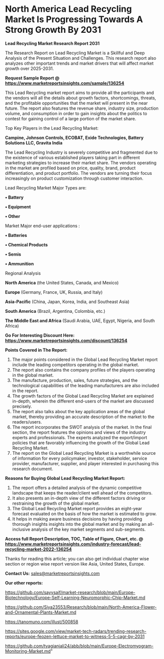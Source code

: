 # North America Lead Recycling Market Is Progressing Towards A Strong Growth By 2031

<strong>Lead Recycling Market Research Report 2031</strong>

The Research Report on Lead Recycling Market is a Skillful and Deep Analysis of the Present Situation and Challenges. This research report also analyzes other important trends and market drivers that will affect market growth over 2025-2031.

<strong>Request Sample Report @ <a href=https://www.marketreportsinsights.com/sample/136254>https://www.marketreportsinsights.com/sample/136254</a></strong>

This Lead Recycling market report aims to provide all the participants and the vendors will all the details about growth factors, shortcomings, threats, and the profitable opportunities that the market will present in the near future. The report also features the revenue share, industry size, production volume, and consumption in order to gain insights about the politics to contest for gaining control of a large portion of the market share.

Top Key Players in the Lead Recycling Market:

<strong>Campine, Johnson Controls, ECOBAT, Exide Technologies, Battery Solutions LLC, Gravita India</strong>

The Lead Recycling Industry is severely competitive and fragmented due to the existence of various established players taking part in different marketing strategies to increase their market share. The vendors operating in the market are profiled based on price, quality, brand, product differentiation, and product portfolio. The vendors are turning their focus increasingly on product customization through customer interaction.

Lead Recycling Market Major Types are:

<strong>• Battery

• Equipment

• Other</strong>

Market Major end-user applications :

<strong>• Batteries

• Chemical Products

• Semis

• Ammunition</strong>

Regional Analysis

</u><strong><b>North America</b></strong> (the United States, Canada, and Mexico)

<strong><b>Europe </b></strong>(Germany, France, UK, Russia, and Italy)

<strong><b>Asia-Pacific</b></strong> (China, Japan, Korea, India, and Southeast Asia)

<strong><b>South America</b></strong> (Brazil, Argentina, Colombia, etc.)

<strong><b>The Middle East and Africa</b></strong> (Saudi Arabia, UAE, Egypt, Nigeria, and South Africa)

<strong>Go For Interesting Discount Here: <a href=https://www.marketreportsinsights.com/discount/136254>https://www.marketreportsinsights.com/discount/136254</a></strong>

<strong>Points Covered in The Report:</strong>
<ol>
  <li>The major points considered in the Global Lead Recycling Market report include the leading competitors operating in the global market.</li>
  <li>The report also contains the company profiles of the players operating in the global market.</li>
  <li>The manufacture, production, sales, future strategies, and the technological capabilities of the leading manufacturers are also included in the report.</li>
  <li>The growth factors of the Global Lead Recycling Market are explained in-depth, wherein the different end-users of the market are discussed precisely.</li>
  <li>The report also talks about the key application areas of the global market, thereby providing an accurate description of the market to the readers/users.</li>
  <li>The report incorporates the SWOT analysis of the market. In the final section, the report features the opinions and views of the industry experts and professionals. The experts analyzed the export/import policies that are favorably influencing the growth of the Global Lead Recycling Market.</li>
  <li>The report on the Global Lead Recycling Market is a worthwhile source of information for every policymaker, investor, stakeholder, service provider, manufacturer, supplier, and player interested in purchasing this research document.</li>
</ol>
<strong>Reasons for Buying Global Lead Recycling Market Report:</strong>

<ol>
  <li>The report offers a detailed analysis of the dynamic competitive landscape that keeps the reader/client well ahead of the competitors.</li>
  <li>It also presents an in-depth view of the different factors driving or restraining the growth of the global market.</li>
  <li>The Global Lead Recycling Market report provides an eight-year forecast evaluated on the basis of how the market is estimated to grow.</li>
  <li>It helps in making aware business decisions by having providing thorough insights insights into the global market and by making an all-inclusive analysis of the key market segments and sub-segments.</li>
</ol>
<strong>Access full Report Description, TOC, Table of Figure, Chart, etc. @ <a href=https://www.marketreportsinsights.com/industry-forecast/lead-recycling-market-2022-136254>https://www.marketreportsinsights.com/industry-forecast/lead-recycling-market-2022-136254</a></strong>


Thanks for reading this article; you can also get individual chapter wise section or region wise report version like Asia, United States, Europe.

<strong>Contact Us:</strong>
sales@marketreportsinsights.com

<strong>Our other reports:</strong>

<a href=https://github.com/sayysaif/market-research/blob/main/Europe-Biotechnology/Europe-Self-Learning-Neuromorphic-Chip-Market.md>https://github.com/sayysaif/market-research/blob/main/Europe-Biotechnology/Europe-Self-Learning-Neuromorphic-Chip-Market.md</a>

<a href=https://github.com/Siya23553/Research/blob/main/North-America-Flower-and-Ornamental-Plants-Market.md>https://github.com/Siya23553/Research/blob/main/North-America-Flower-and-Ornamental-Plants-Market.md</a>

<a href=https://tanomuno.com/illust/500858>https://tanomuno.com/illust/500858</a>

<a href=https://sites.google.com/view/market-tech-radars/trending-research-reports/europe-feozen-lettuce-market-to-witness-5-5-cagr-by-2031>https://sites.google.com/view/market-tech-radars/trending-research-reports/europe-feozen-lettuce-market-to-witness-5-5-cagr-by-2031</a>

<a href=https://github.com/tyagianjali24/abb/blob/main/Europe-Electromyogram-Monitoring-Market.md>https://github.com/tyagianjali24/abb/blob/main/Europe-Electromyogram-Monitoring-Market.md</a>"
